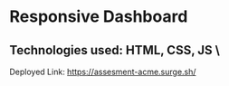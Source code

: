 # Responsive Dashboard

## Technologies used: HTML, CSS, JS \

Deployed Link: https://assesment-acme.surge.sh/

